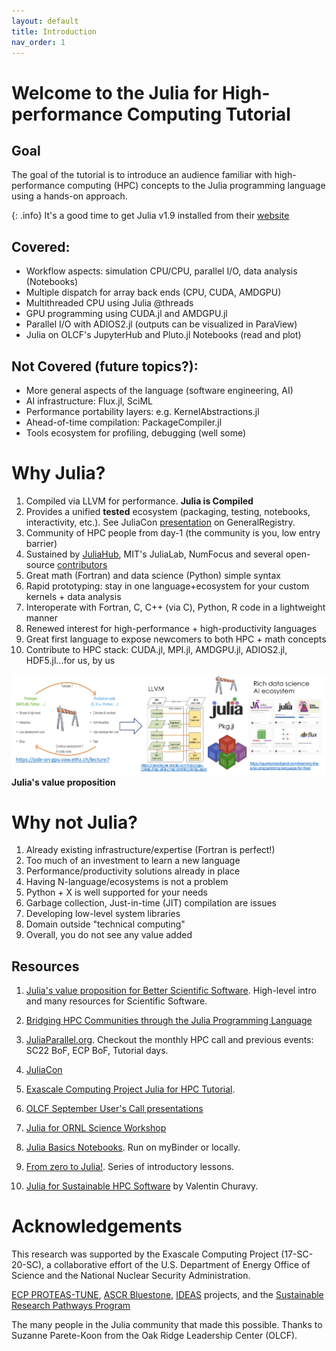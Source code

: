 ```yaml
---
layout: default
title: Introduction
nav_order: 1
---
```


# Welcome to the Julia for High-performance Computing Tutorial

## Goal

The goal of the tutorial is to introduce an audience familiar with high-performance computing (HPC) concepts to the Julia programming language using a hands-on approach.

{: .info}
It's a good time to get Julia v1.9 installed from their [website](https://julialang.org/downloads/)

## Covered:
- Workflow aspects: simulation CPU/CPU, parallel I/O, data analysis (Notebooks)
- Multiple dispatch for array back ends (CPU, CUDA, AMDGPU)
- Multithreaded CPU using Julia @threads
- GPU programming using CUDA.jl and AMDGPU.jl
- Parallel I/O with ADIOS2.jl (outputs can be visualized in ParaView)
- Julia on OLCF's JupyterHub and Pluto.jl Notebooks (read and plot)

## Not Covered (future topics?):
- More general aspects of the language (software engineering, AI)
- AI infrastructure: Flux.jl, SciML
- Performance portability layers: e.g. KernelAbstractions.jl
- Ahead-of-time compilation: PackageCompiler.jl
- Tools ecosystem for profiling, debugging (well some)

# Why Julia?

1. Compiled via LLVM for performance. **Julia is Compiled**
2. Provides a unified **tested** ecosystem (packaging, testing, notebooks, interactivity, etc.). See JuliaCon [presentation](https://www.youtube.com/watch?v=9YWwiFbaRx8) on GeneralRegistry.
3. Community of HPC people from day-1 (the community is you, low entry barrier)
4. Sustained by [JuliaHub](https://juliahub.com/), MIT's JuliaLab, NumFocus and several open-source [contributors](https://julialang.org/blog/2019/02/julia-entities/)
5. Great math (Fortran) and data science (Python) simple syntax
6. Rapid prototyping: stay in one language+ecosystem for your custom kernels + data analysis
7. Interoperate with Fortran, C, C++ (via C), Python, R code in a lightweight manner
8. Renewed interest for high-performance + high-productivity languages
9. Great first language to expose newcomers to both HPC + math concepts
10. Contribute to HPC stack: CUDA.jl, MPI.jl, AMDGPU.jl, ADIOS2.jl, HDF5.jl...for us, by us

![](images/Blog_2303_julia_value_proposition.png)**Julia's value proposition**

# Why not Julia?

1. Already existing infrastructure/expertise (Fortran is perfect!)
2. Too much of an investment to learn a new language
3. Performance/productivity solutions already in place
4. Having N-language/ecosystems is not a problem
5. Python + X is well supported for your needs
6. Garbage collection, Just-in-time (JIT) compilation are issues
7. Developing low-level system libraries
8. Domain outside "technical computing"
9. Overall, you do not see any value added

## Resources

1. [Julia's value proposition for Better Scientific Software](https://bssw.io/blog_posts/julia-s-value-proposition-for-better-scientific-software). High-level intro and many resources for Scientific Software.

2. [Bridging HPC Communities through the Julia Programming Language](https://arxiv.org/abs/2211.02740)
   
3. [JuliaParallel.org](https://juliaparallel.org/resources/). Checkout the monthly HPC call and previous events: SC22 BoF, ECP BoF, Tutorial days.
   
4. [JuliaCon](https://juliacon.org/2023/)

5. [Exascale Computing Project Julia for HPC Tutorial](https://gcc02.safelinks.protection.outlook.com/?url=https%3A%2F%2Fuoregon.zoom.us%2Frec%2Fshare%2Fd09vvh4vO6tKJbpOJLragcL6ts8Fwc4_GomfVpfhPCf4RJRDZYWBIm0MVaEm6flA.SCh-WAHCuqv5zdVq&data=05%7C01%7Cgodoywf%40ornl.gov%7Ce803251ed6414930b0d008db1452f5fc%7Cdb3dbd434c4b45449f8a0553f9f5f25e%7C1%7C0%7C638126118806670838%7CUnknown%7CTWFpbGZsb3d8eyJWIjoiMC4wLjAwMDAiLCJQIjoiV2luMzIiLCJBTiI6Ik1haWwiLCJXVCI6Mn0%3D%7C3000%7C%7C%7C&sdata=0LyN5HxRKwaet3GXFfQn50S7O3JS1o6%2BNhwoOQuMgA8%3D&reserved=0).

6. [OLCF September User's Call presentations](https://www.olcf.ornl.gov/calendar/userconcall-sep2022/) 

7. [Julia for ORNL Science Workshop](https://ornl.github.io/events/jufos2022/)

8. [Julia Basics Notebooks](https://github.com/ornl-training/julia-basics). Run on myBinder or locally.

9. [From zero to Julia!](https://techytok.com/from-zero-to-julia/). Series of introductory lessons.

10. [Julia for Sustainable HPC Software](https://docs.google.com/presentation/d/1-GEFfkmwZJM44a0BOSpijMpJ8OZ54Or36Ax8LpNbBEg/edit#slide=id.g1e2ac798e0a_0_653) by Valentin Churavy.
 
# Acknowledgements

This research was supported by the Exascale Computing Project (17-SC-20-SC), a collaborative effort of the U.S. Department of Energy Office of Science and the National Nuclear Security Administration. 

[ECP PROTEAS-TUNE](https://www.ornl.gov/project/proteas-tune), [ASCR Bluestone](https://csmd.ornl.gov/Bluestone), [IDEAS](https://ideas-productivity.org/ideas-ecp/) projects, and the [Sustainable Research Pathways Program](https://shinstitute.org/sustainable-research-pathways-srp/) 

The many people in the Julia community that made this possible. Thanks to Suzanne Parete-Koon from the Oak Ridge Leadership Center (OLCF).
